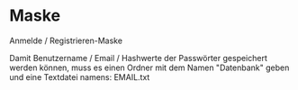 # Maske
Anmelde / Registrieren-Maske


Damit Benutzername / Email / Hashwerte der Passwörter gespeichert werden können,
muss es einen Ordner mit dem Namen "Datenbank" geben und eine Textdatei namens:
EMAIL.txt
